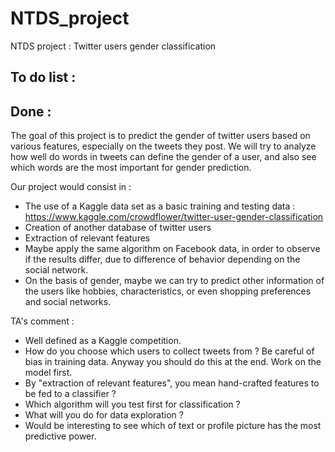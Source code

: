 # NTDS_project
NTDS project : Twitter users gender classification

To do list : 
-


Done : 
-



The goal  of this project is to predict the gender of twitter users based on various features, especially on the tweets they post. We will try to analyze how well do words in tweets can define the gender of a user, and also see which words are the most important for gender prediction.  

Our project would consist in : 
- The use of a Kaggle data set as a basic training and testing data : 
https://www.kaggle.com/crowdflower/twitter-user-gender-classification
- Creation of another database of twitter users
- Extraction of relevant features
- Maybe apply the same algorithm on Facebook data, in order to observe if the results differ, due to difference of behavior depending on the social network.
- On the basis of gender, maybe we can try to predict other information of the users like hobbies, characteristics, or even shopping preferences and social networks.

TA's comment : 
- Well defined as a Kaggle competition.
- How do you choose which users to collect tweets from ? Be careful of bias in training data. Anyway you should do this at the end. Work on the model first.
- By "extraction of relevant features", you mean hand-crafted features to be fed to a classifier ?
- Which algorithm will you test first for classification ?
- What will you do for data exploration ?
- Would be interesting to see which of text or profile picture has the most predictive power.


